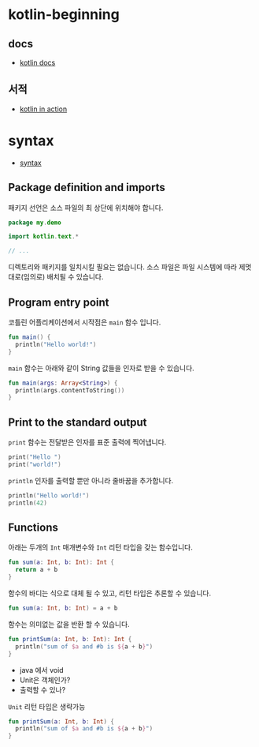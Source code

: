 # kotlin-beginning
## docs
- [kotlin docs](https://kotlinlang.org/docs/home.html)
## 서적
- [kotlin in action](http://www.yes24.com/Product/Goods/55148593?OzSrank=2)

# syntax
- [syntax](https://kotlinlang.org/docs/basic-syntax.html)

## Package definition and imports
패키지 선언은 소스 파일의 최 상단에 위치해야 합니다.
```kotlin
package my.demo

import kotlin.text.*

// ...
```
디렉토리와 패키지를 일치시킬 필요는 없습니다. 소스 파일은 파일 시스템에 따라 제멋대로(임의로) 배치될 수 있습니다.

## Program entry point
코틀린 어플리케이션에서 시작점은 `main` 함수 입니다.

```kotlin
fun main() {
  println("Hello world!")
}
```

``main`` 함수는 아래와 같이 String 값들을 인자로 받을 수 있습니다.
```kotlin
fun main(args: Array<String>) {
  println(args.contentToString())
}
```

## Print to the standard output
``print`` 함수는 전달받은 인자를 표준 출력에 찍어냅니다.
```kotlin
print("Hello ")
print("world!")
```
``println`` 인자를 출력할 뿐만 아니라 줄바꿈을 추가합니다.
```kotlin
println("Hello world!")
println(42)
```

## Functions
아래는 두개의 `Int` 매개변수와 `Int` 리턴 타입을 갖는 함수입니다.
```kotlin
fun sum(a: Int, b: Int): Int {
  return a + b
}
```

함수의 바디는 식으로 대체 될 수 있고, 리턴 타입은 추론할 수 있습니다.
```kotlin
fun sum(a: Int, b: Int) = a + b
```

함수는 의미없는 값을 반환 할 수 있습니다.
```kotlin
fun printSum(a: Int, b: Int): Int {
  println("sum of $a and #b is ${a + b}")
}
```
- java 에서 void
- Unit은 객체인가?
- 출력할 수 있나?

``Unit`` 리턴 타입은 생략가능
```kotlin
fun printSum(a: Int, b: Int) {
  println("sum of $a and #b is ${a + b}")
}
```
